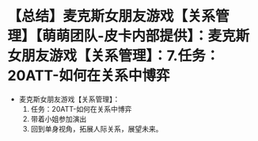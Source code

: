 # 【总结】麦克斯女朋友游戏【关系管理】【萌萌团队-皮卡内部提供】：麦克斯女朋友游戏【关系管理】：7.任务：20ATT-如何在关系中博弈

-   麦克斯女朋友游戏【关系管理】：
    1.  任务：20ATT-如何在关系中博弈
    2.  带着小姐参加演出
    3.  回到单身视角，拓展人际关系，展望未来。